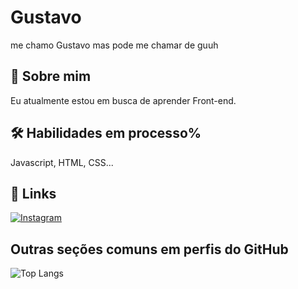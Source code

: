 
# Gustavo

me chamo Gustavo mas pode me chamar de guuh


## 🚀 Sobre mim
Eu atualmente estou em busca de aprender Front-end.


## 🛠 Habilidades em processo%
Javascript, HTML, CSS...


## 🔗 Links

[![Instagram](https://img.shields.io/badge/-Instagram-%23E4405F?style=for-the-badge&logo=instagram&logoColor=white)](https://www.instagram.com/guuhfr_/)


## Outras seções comuns em perfis do GitHub

![Top Langs](https://github-readme-stats-git-masterrstaa-rickstaa.vercel.app/api/top-langs/?username=gustavoromaa&layout=compact&bg_color=000&border_color=30A3DC&title_color=E94D5F&text_color=FFF)
